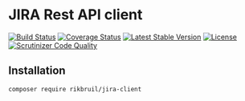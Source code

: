# JIRA Rest API client

[![Build Status](https://travis-ci.org/rikbruil/jira-client.svg?branch=master)](https://travis-ci.org/rikbruil/jira-client)
[![Coverage Status](https://coveralls.io/repos/github/rikbruil/jira-client/badge.svg?branch=master)](https://coveralls.io/github/rikbruil/jira-client?branch=master)
[![Latest Stable Version](https://poser.pugx.org/rikbruil/jira-client/v/stable)](https://packagist.org/packages/rikbruil/jira-client)
[![License](https://poser.pugx.org/rikbruil/jira-client/license)](https://packagist.org/packages/rikbruil/jira-client)
[![Scrutinizer Code Quality](https://scrutinizer-ci.com/g/rikbruil/jira-client/badges/quality-score.png?b=master)](https://scrutinizer-ci.com/g/rikbruil/jira-client/?branch=master)

## Installation

```bash
composer require rikbruil/jira-client
```